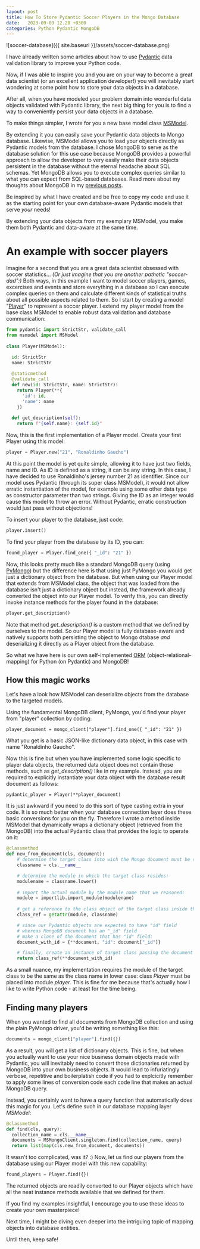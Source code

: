 ```yaml
---
layout: post
title: How To Store Pydantic Soccer Players in the Mongo Database
date:   2023-09-09 12.28 +0300
categories: Python Pydantic MongoDB
---
```


![soccer-database]({{ site.baseurl }}/assets/soccer-database.png)

I have already written some articles about how to use [Pydantic](https://pydantic.dev/) data validation
library to improve your Python code.

Now, if I was able to inspire you and you are on your way to become 
a great data scientist (or an excellent application developer!)
you will inevitably start wondering at some point 
how to store your data objects in a database. 

After all, when you have modeled your problem domain into wonderful
data objects validated with Pydantic library, the next big thing for 
you is to find a way to conveniently persist your data objects in
a database. 

To make things simpler, I wrote for you a new base model class 
[MSModel](https://github.com/develprr/utility/blob/main/src/msmodel.py). 

By extending it you can easily save your Pydantic data objects
to Mongo database. Likewise, MSModel allows you to load your objects
directly as Pydantic models from the database. I chose MongoDB to serve
as the database solution for this use case because MongoDB provides
a powerful approach to allow the developer to very easily 
make their data objects persistent in the database without the eternal 
headache about SQL schemas. Yet MongoDB allows you to execute complex queries similar
to what you can expect from SQL-based databases. Read more about my
thoughts about MongoDB in my [previous posts](https://www.metamatic.net/metamatic/systems/2023/03/30/why-mongodb-still-kicks-ass.html).

Be inspired by what I have created and be free to copy my code 
and use it as the starting point for your own database-aware
Pydantic models that serve *your* needs!

By extending your data objects from my exemplary MSModel, you make them both
Pydantic and data-aware at the same time.

# An example with soccer players

Imagine for a second that you are a great data scientist obsessed with
soccer statistics... *(Or just imagine that you are another pathetic "soccer-dad":)*
Both ways, in this example I want to model soccer players, games, excercises
and events and store everything in a database so I can execute
complex queries on them and calculate different kinds of statistical 
truths about all possible aspects related to them. So I start by creating a model "[Player](https://github.com/develprr/utility/blob/main/src/player.py)"
to represent a soccer player. I extend my player model from the base class MSModel to enable
robust data validation and database communication:

```python
from pydantic import StrictStr, validate_call
from msmodel import MSModel
  
class Player(MSModel):

  id: StrictStr
  name: StrictStr
  
  @staticmethod
  @validate_call
  def new(id: StrictStr, name: StrictStr):
    return Player(**{
      'id': id,
      'name': name
    })
    
  def get_description(self):
    return f"{self.name}: {self.id}"
```
Now, this is the first implementation of a Player model. Create your
first Player using this model:

```python
player = Player.new("21", "Ronaldinho Gaucho")
```

At this point the model is yet quite simple, allowing it to have
just two fields, name and ID. As ID is defined as a string, 
it can be any string. In this case, I have decided to use Ronaldinho's
jersey number 21 as identifier. Since our model uses Pydantic (through
its super class MSModel), it would not allow erratic instantiation
of the model, for example using some other data type as constructor
parameter than two strings. Giving the ID as an integer would cause
this model to throw an error. Without Pydantic, erratic construction
would just pass without objections!

To insert your player to the database, just code:
```python
player.insert()
```
To find your player from the database by its ID, you can:
```python
found_player = Player.find_one({ "_id": "21" }) 
```
Now, this looks pretty much like a standard MongoDB query (using [PyMongo](https://pymongo.readthedocs.io/en/stable/index.html))
but the difference here is that using just PyMongo you would get just
a dictionary object from the database. But when using our Player model
that extends from MSModel class, the object that was loaded from the
database isn't just a dictionary object but instead, the framework
already converted the object into our Player model.
To verify this, you can directly invoke instance methods for the 
player found in the database:

```python
player.get_description()
```
Note that method *get_description()* is a custom method that 
we defined by ourselves to the model. So our Player model
is fully database-aware and natively supports both persisting
the object to Mongo dtabase *and* deserializing it directly as
a Player object from the database.

So what we have here is our own self-implemented [ORM](https://en.wikipedia.org/wiki/Object%E2%80%93relational_mapping)
(object-relational-mapping) for Python (on Pydantic) and MongoDB!

## How this magic works

Let's have a look how MSModel can deserialize objects from the database
to the targeted models.

Using the fundamental MongoDB client, PyMongo,
you'd find your player from "player" collection by coding:
```
player_document = mongo_client["player"].find_one({ "_id": "21" })
```
What you get is a basic JSON-like dictionary data object, in this case
with name "Ronaldinho Gaucho".

Now this is fine but when you have implemented some logic specific
to player data objects, the returned data object does not contain those
methods, such as *get_description()* like in my example. 
Instead, you are required to explicitly instantiate your data object
with the database result document as follows:

```
pydantic_player = Player(**player_document)
```

It is just awkward if you need to do this sort of type casting extra in your code.
It is so much better when your database connection layer does
these basic conversions for you on the fly.
Therefore I wrote a method inside MSModel that dynamically wraps a 
dictionary object (retrieved from the MongoDB) into the actual Pydantic class
that provides the logic to operate on it:

```python
@classmethod
def new_from_document(cls, document):  
    # determine the target class into wich the Mongo document must be converted:
    classname = cls.__name__ 

    # determine the module in which the target class resides: 
    modulename = classname.lower()
    
    # import the actual module by the module name that we reasoned:
    module = importlib.import_module(modulename)
  
    # get a reference to the class object of the target class inside the module:
    class_ref = getattr(module, classname)

    # since our Pydantic objects are expected to have "id" field
    # whereas MongoDB document has an "_id" field
    # make a clone of the document that has "id" field:  
    document_with_id = {**document, "id": document["_id"]}

    # finally, create an instance of target class passing the document as constructor parameter:
    return class_ref(**document_with_id)
```

As a small nuance, my implementation requires the module of the target class
to be the same as the class name in lower case: class *Player* must be placed into 
module *player*. This is fine for me because that's actually how I like to write Python code - at least for the time being. 

## Finding many players

When you wanted to find all documents from MongoDB collection and using the plain
PyMongo driver, you'd be writing something like this:

```python
documents = mongo_client["player"].find({})
```

As a result, you will get a list of dictionary objects. This is fine,
but when you actually want to use your nice business domain objects made with
Pydantic, you will inevitably need to convert those dictionaries
returned by MongoDB into your own business objects. It would lead to
infuriatingly verbose, repetitive and boilerplatish code if you had 
to explcicitly remember to apply some lines of conversion code
each code line that makes an actual MongoDB query. 

Instead, you certainly want to have a query function that automatically does
this magic for you. Let's define such in our database mapping layer
*MSModel*:

```python
@classmethod
def find(cls, query):
  collection_name = cls.__name__
  documents = MSMongoClient.singleton.find(collection_name, query)
  return list(map(cls.new_from_document, documents))
```

It wasn't too complicated, was it? :) Now, let us find our players
from the database using our Player model with this new capability:

```python
found_players = Player.find({})
```
The returned objects are readily converted to our Player objects
which have all the neat instance methods available that we
defined for them.

If you find my examples insightful, I encourage you to use these ideas 
to create your own masterpiece!

Next time, I might be diving even deeper into the intriguing topic 
of mapping objects into database entities.

Until then, keep safe!
